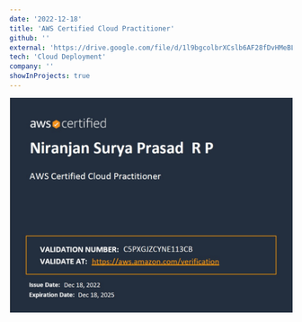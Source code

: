 ```yaml
---
date: '2022-12-18'
title: 'AWS Certified Cloud Practitioner'
github: ''
external: 'https://drive.google.com/file/d/1l9bgcolbrXCslb6AF28fDvHMeBLqFKFk/view?usp=sharing'
tech: 'Cloud Deployment'
company: ''
showInProjects: true
---
```


![AWS Certified Cloud Practitioner](AWS.jpg)
